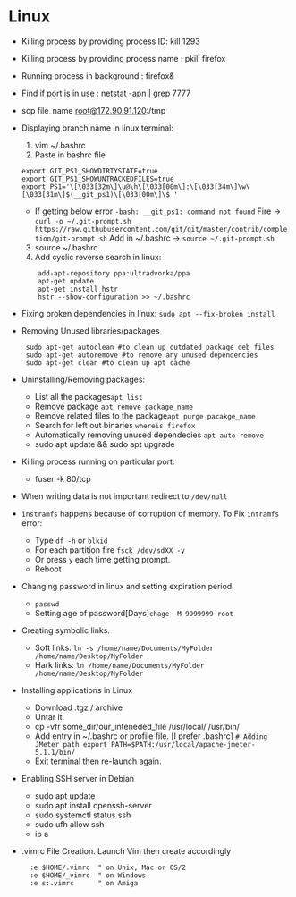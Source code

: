 # Linux
* Killing process by providing process ID: kill 1293
* Killing process by providing process name : pkill firefox
* Running process in background : firefox&
* Find if port is in use : netstat -apn | grep 7777
* scp file_name root@172.90.91.120:/tmp
* Displaying branch name in linux terminal:
  1. vim ~/.bashrc
  2. Paste in bashrc file
  	```
	export GIT_PS1_SHOWDIRTYSTATE=true
	export GIT_PS1_SHOWUNTRACKEDFILES=true
	export PS1='\[\033[32m\]\u@\h\[\033[00m\]:\[\033[34m\]\w\[\033[31m\]$(__git_ps1)\[\033[00m\]\$ '
  	```
	- If getting below error `-bash: __git_ps1: command not found`
	  Fire -> `curl -o ~/.git-prompt.sh https://raw.githubusercontent.com/git/git/master/contrib/completion/git-prompt.sh`
	  Add in ~/.bashrc -> `source ~/.git-prompt.sh`
	
  3. source ~/.bashrc
  4. Add cyclic reverse search in linux:
  	```
		add-apt-repository ppa:ultradvorka/ppa
		apt-get update
		apt-get install hstr
		hstr --show-configuration >> ~/.bashrc
	```
* Fixing broken dependencies in linux:
     `sudo apt --fix-broken install`
* Removing Unused libraries/packages
  ``` 
   sudo apt-get autoclean #to clean up outdated package deb files
   sudo apt-get autoremove #to remove any unused dependencies
   sudo apt-get clean #to clean up apt cache
   ```
* Uninstalling/Removing packages:
  - List all the packages`apt list`
  - Remove package `apt remove package_name`
  - Remove related files to the package`apt purge pacakge_name`
  - Search for left out binaries `whereis firefox`
  - Automatically removing unused dependecies `apt auto-remove`
  - sudo apt update && sudo apt upgrade
* Killing process running on particular port:
  - fuser -k 80/tcp
* When writing data is not important redirect to `/dev/null`
* `instramfs` happens because of corruption of memory. 
   To Fix `intramfs` error:
  - Type `df -h` or `blkid`
  - For each partition fire `fsck /dev/sdXX -y`
  - Or press `y` each time getting prompt.
  - Reboot
* Changing password in linux and setting expiration period.
  - `passwd`
  - Setting age of password[Days]`chage -M 9999999 root`
* Creating symbolic links.
  - Soft links: `ln -s /home/name/Documents/MyFolder /home/name/Desktop/MyFolder`
  - Hark links: `ln /home/name/Documents/MyFolder /home/name/Desktop/MyFolder`
  
* Installing applications in Linux
  - Download .tgz / archive
  - Untar it.
  - cp -vfr some_dir/our_inteneded_file /usr/local/ /usr/bin/
  - Add entry in ~/.bashrc or profile file. [I prefer .bashrc]
    `# Adding JMeter path
     export PATH=$PATH:/usr/local/apache-jmeter-5.1.1/bin/`
  - Exit terminal then re-launch again.
* Enabling SSH server in Debian
  - sudo apt update 
  - sudo apt install openssh-server
  - sudo systemctl status ssh
  - sudo ufh allow ssh
  - ip a
* .vimrc File Creation. Launch Vim then create accordingly
   ```
     :e $HOME/.vimrc  " on Unix, Mac or OS/2
     :e $HOME/_vimrc  " on Windows
     :e s:.vimrc      " on Amiga
   ```

